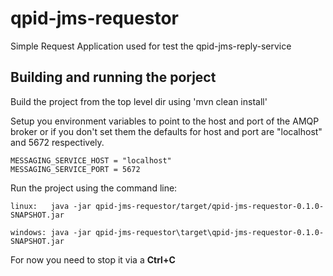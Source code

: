 # qpid-jms-requestor

Simple Request Application used for test the qpid-jms-reply-service

## Building and running the porject

Build the project from the top level dir using 'mvn clean install'

Setup you environment variables to point to the host and port of the AMQP broker or if you
don't set them the defaults for host and port are "localhost" and 5672 respectively.

    MESSAGING_SERVICE_HOST = "localhost"
    MESSAGING_SERVICE_PORT = 5672

Run the project using the command line:

    linux:   java -jar qpid-jms-requestor/target/qpid-jms-requestor-0.1.0-SNAPSHOT.jar

    windows: java -jar qpid-jms-requestor\target\qpid-jms-requestor-0.1.0-SNAPSHOT.jar

For now you need to stop it via a **Ctrl+C**